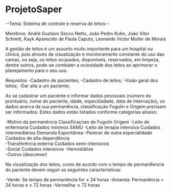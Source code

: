 # ProjetoSaper

--Tema: Sistema de controle e reserva de leitos--

Membros: André Gustavo Secco Netto, João Pedro Kuhn, João Vitor Schmitt, Kayk Aparecido de Paula Caputo, Leonardo Victor Muller de Morais

A gestão de leitos é um assunto muito importante para um hospital ou clínica, pois através da visualização e monitoramento constante do uso das camas, ou seja, os leitos ocupados, disponíveis, reservados, em limpeza, dentre outros, pode-se combater a ociosidade dos leitos ao aprimorar o planejamento para o seu uso.

Requisitos
 -Cadastro de pacientes;
 -Cadastro de leitos;
 -Visão geral dos leitos;
 -Dar alta a um paciente;
 
Ao se cadastrar um paciente e informar dados pesssoais (número do prontuário, nome do paciente, idade, especiliadade, data de internação), os dados acerca da sua permanência, classificação Fugulin e Origem precisam ser informados. Estes dados estão listados conforme categorias abaixo:

 -Motivo da permanência	Classificaçnao de Fugulin	Origem
 -Leito de enfermaria	Cuidados mínimos	SAMU
 -Leito de terapia intensiva	Cuidados intermediários	Demanda Espontânea
 -Parecer de outra especialidade	Cuidados de alta dependência	
 -Transferência externa	Cuidados semi-intensivos	
 -Social	Cuidados intensivos	
 -Hemodiálise		
 -Outros (descrever)		
 
Na visualização dos leitos, cores de acordo com o tempo de perman6encia do paciente devem seguir as seguintes características:

-Verde:	Se tempo de permanência for ≤ 24 horas
-Amarela:	Permanência > 24 horas e ≤ 72 horas
-Vermelha: ≥ 72 horas

